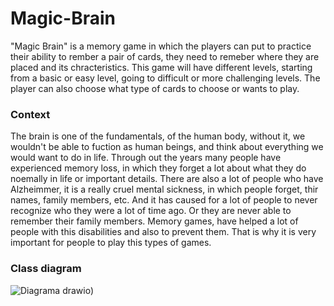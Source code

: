 # Magic-Brain
"Magic Brain" is a memory game in which the players can put to practice their ability to rember a pair of cards, they need to remeber where they are placed and its chracteristics. This game will have different levels, starting from a basic or easy level, going to difficult or more challenging levels. The player can also choose what type of cards to choose or wants to play.
### Context
The brain is one of the fundamentals, of the human body, without it, we wouldn't be able to fuction as human beings, and think about everything we would want to do in life. Through out the years many people have experienced memory loss, in which they forget a lot about what they do noemally in life or important details. There are also a lot of people who have Alzheimmer, it is a really cruel mental sickness, in which people forget, thir names, family members, etc. And it has caused for a lot of people to never recognize who they were a lot of time ago. Or they are never able to remember their family members. Memory games, have helped a lot of people with this disabilities and also to prevent them. That is why it is very important for people to play this types of games.
### Class diagram
![Diagrama drawio](https://drive.google.com/file/d/1EeQ2H5DJEISA9LFtuTnKagLCj_YV3go1/view?usp=sharing))
